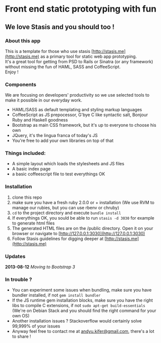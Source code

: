 # Front end static prototyping with fun

## We love Stasis and you should too \!

### About this app

This is a template for those who use stasis [http://stasis.me](http://stasis.me) as a primary tool for static web app prototyping.  
It's a great tool for getting from PSD to Rails or Sinatra \(or any framework\) without missing the fun of HAML, SASS and CoffeeScript.  
Enjoy \!

### Components

We are focusing on developers' productivity so we use selected tools to make it possible in our everyday work.

+ HAML/SASS as default templating and styling markup languages
+ CoffeeScript as JS prepocessor, G'bye C like syntactic salt, Bonjour Ruby and Haskell goodness
+ Bootstrap as main CSS framework, but it's up to everyone to choose his own
+ JQuery, it's the lingua franca of today's JS
+ You're free to add your own libraries on top of that

### Things included:

+ A simple layout which loads the stylesheets and JS files
+ A basic index page
+ a basic coffeescript file to test everythings OK

### Installation

1. clone this repo
2. make sure you have a fresh ruby 2.0.0 or + installation \(We use RVM to manage our rubies, but you can use rbenv or chruby\)
3. `cd` to the project directory and execute `bundle install`
4. If everythings OK, you sould be able to run `stasis -d 3030` for example to generate html files
5. The generated HTML files are on the /public directory. Open it on your browser or navigate to [http://127.0.0.1:3030](http://127.0.0.1:3030)
6. Follow Stasis guidelines for digging deeper at [http://stasis.me](http://stasis.me)

### Updates

**2013-08-12** *Moving to Bootstrap 3*

### In trouble ?

+ You can experiment some issues when bundling, make sure you have bundler installed, if not `gem install bundler`
+ If the JS runtime gem installation blocks, make sure you have the right libs to compile C extensions, if not `sudo apt-get build-essentials` (We're on Debian Stack and you should find the right command for your own OS)
+ Another installation issues ? Stackoverflow would certainly solve 99,999% of your issues
+ Anyway feel free to contact me at andyu.kifer@gmail.com, there's a lot to share \!